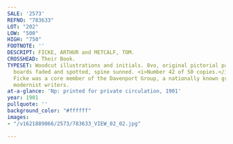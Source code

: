 ```yaml
---
SALE: '2573'
REFNO: "783633"
LOT: "202"
LOW: "500"
HIGH: "750"
FOOTNOTE: ''
DESCRIPT: FICKE, ARTHUR and METCALF, TOM.
CROSSHEAD: Their Book.
TYPESET: Woodcut illustrations and initials. 8vo, original pictorial pale blue cloth,
  boards faded and spotted, spine sunned. <i>Number 42 of 50 copies.</i> Arthur Davison
  Ficke was a core member of the Davenport Group, a nationally known group of early
  modernist writers.
at-a-glance: 'Np: printed for private circulation, 1901'
year: 1901
pullquote: ''
background_color: "#ffffff"
images:
- "/v1621889066/2573/783633_VIEW_02_02.jpg"

---
```

